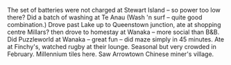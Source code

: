 The set of batteries were not charged at Stewart Island –
so power too low there? Did a batch of washing at Te Anau (Wash 'n surf – quite good combination.) Drove past Lake up to Queenstown junction, ate at shopping centre Millars? then drove to homestay at Wanaka – more social than B&B. Did Puzzleworld at Wanaka – great fun – did maze simply in 45 minutes. Ate at Finchy's, watched rugby at their lounge. Seasonal but very crowded in February. Millennium tiles here. Saw Arrowtown Chinese miner's village.
